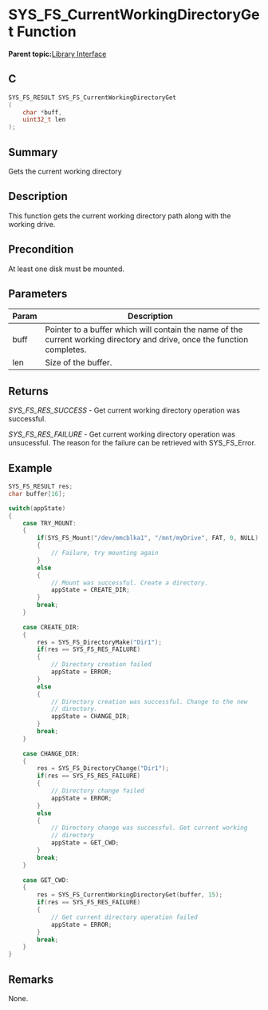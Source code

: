 # SYS\_FS\_CurrentWorkingDirectoryGet Function

**Parent topic:**[Library Interface](GUID-42556FDF-A632-49FE-8A5E-9303A926578C.md)

## C

```c
SYS_FS_RESULT SYS_FS_CurrentWorkingDirectoryGet
(
    char *buff,
    uint32_t len
);
```

## Summary

Gets the current working directory

## Description

This function gets the current working directory path along with the<br />working drive.

## Precondition

At least one disk must be mounted.

## Parameters

|Param|Description|
|-----|-----------|
|buff|Pointer to a buffer which will contain the name of the current working directory and drive, once the function completes.|
|len|Size of the buffer.|

## Returns

*SYS\_FS\_RES\_SUCCESS* - Get current working directory operation was successful.

*SYS\_FS\_RES\_FAILURE* - Get current working directory operation was<br />unsucessful. The reason for the failure can be retrieved with SYS\_FS\_Error.

## Example

```c
SYS_FS_RESULT res;
char buffer[16];

switch(appState)
{
    case TRY_MOUNT:
    {
        if(SYS_FS_Mount("/dev/mmcblka1", "/mnt/myDrive", FAT, 0, NULL) != SYS_FS_RES_SUCCESS)
        {
            // Failure, try mounting again
        }
        else
        {
            // Mount was successful. Create a directory.
            appState = CREATE_DIR;
        }
        break;
    }
    
    case CREATE_DIR:
    {
        res = SYS_FS_DirectoryMake("Dir1");
        if(res == SYS_FS_RES_FAILURE)
        {
            // Directory creation failed
            appState = ERROR;
        }
        else
        {
            // Directory creation was successful. Change to the new
            // directory.
            appState = CHANGE_DIR;
        }
        break;
    }
    
    case CHANGE_DIR:
    {
        res = SYS_FS_DirectoryChange("Dir1");
        if(res == SYS_FS_RES_FAILURE)
        {
            // Directory change failed
            appState = ERROR;
        }
        else
        {
            // Directory change was successful. Get current working
            // directory
            appState = GET_CWD;
        }
        break;
    }
    
    case GET_CWD:
    {
        res = SYS_FS_CurrentWorkingDirectoryGet(buffer, 15);
        if(res == SYS_FS_RES_FAILURE)
        {
            // Get current directory operation failed
            appState = ERROR;
        }
        break;
    }
}

```

## Remarks

None.

